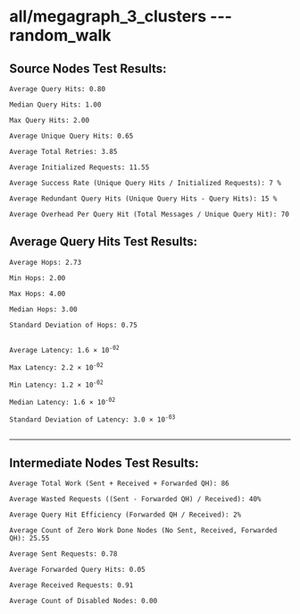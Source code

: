 # all/megagraph_3_clusters --- random_walk
## Source Nodes Test Results:
	Average Query Hits: 0.80

	Median Query Hits: 1.00

	Max Query Hits: 2.00

	Average Unique Query Hits: 0.65

	Average Total Retries: 3.85

	Average Initialized Requests: 11.55

	Average Success Rate (Unique Query Hits / Initialized Requests): 7 %

	Average Redundant Query Hits (Unique Query Hits - Query Hits): 15 %

	Average Overhead Per Query Hit (Total Messages / Unique Query Hit): 70



## Average Query Hits Test Results:
<pre><code>Average Hops: 2.73

Min Hops: 2.00

Max Hops: 4.00

Median Hops: 3.00

Standard Deviation of Hops: 0.75


Average Latency: 1.6 × 10<sup>-02</sup>

Max Latency: 2.2 × 10<sup>-02</sup>

Min Latency: 1.2 × 10<sup>-02</sup>

Median Latency: 1.6 × 10<sup>-02</sup>

Standard Deviation of Latency: 3.0 × 10<sup>-03</sup>

</code></pre>

---------------------------------------------
## Intermediate Nodes Test Results:

	Average Total Work (Sent + Received + Forwarded QH): 86

	Average Wasted Requests ((Sent - Forwarded QH) / Received): 40%

	Average Query Hit Efficiency (Forwarded QH / Received): 2%

	Average Count of Zero Work Done Nodes (No Sent, Received, Forwarded QH): 25.55

	Average Sent Requests: 0.78

	Average Forwarded Query Hits: 0.05

	Average Received Requests: 0.91

	Average Count of Disabled Nodes: 0.00

